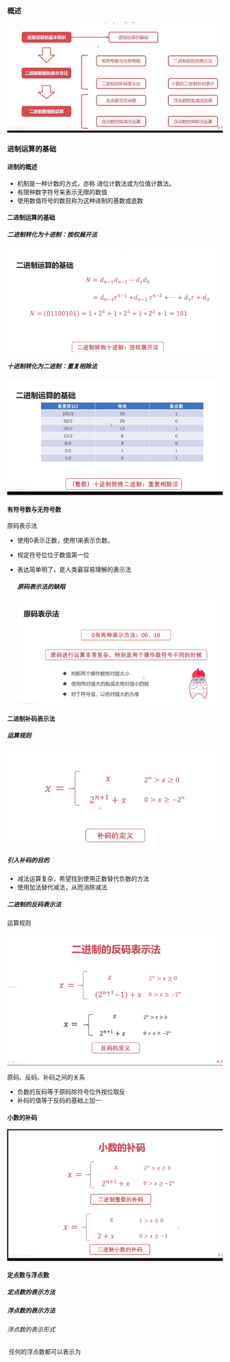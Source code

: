 ### 概述

<div align="center">
    <img src="png/33.png" />
</div>

### 进制运算的基础

#### 进制的概述

-   机制是一种计数的方式，亦称 进位计数法或为位值计数法。
- 有限种数字符号来表示无限的数值
- 使用数值符号的数目称为这种进制的基数或底数

#### 二进制运算的基础

##### 二进制转化为十进制：按权展开法

<div align="center">
    <img src="png/34.png" />
</div>

##### 十进制转化为二进制：重复相除法

<div align="center">
    <img src="png/35.png" />
</div>

#### 有符号数与无符号数

原码表示法

- 使用0表示正数，使用1来表示负数。

- 规定符号位位于数值第一位

- 表达简单明了，是人类最容易理解的表示法

  ##### 原码表示法的缺陷

  <div align="center">
      <img src="png/36.png" />
  </div>

   

#### 二进制补码表示法

#####  运算规则

<div align="center">
    <img src="png/37.png" />
</div>

##### 引入补码的目的

- 减法运算复杂，希望找到使用正数替代负数的方法
- 使用加法替代减法，从而消除减法

##### 二进制的反码表示法

运算规则

<div align="center">
    <img src="png/38.png" />
</div>

  

原码、反码、补码之间的关系

- 负数的反码等于原码除符号位外按位取反
- 补码的值等于反码的基础上加一

#### 小数的补码

<div align="center">
    <img src="png/39.png" />
</div>

####  定点数与浮点数

##### 定点数的表示方法

##### 浮点数的表示方法

###### 	浮点数的表示形式

​	任何的浮点数都可以表示为



